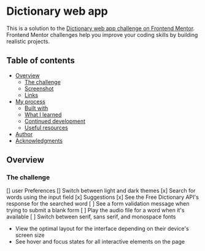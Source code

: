 # Dictionary web app

This is a solution to the [Dictionary web app challenge on Frontend Mentor](https://www.frontendmentor.io/challenges/dictionary-web-app-h5wwnyuKFL).
Frontend Mentor challenges help you improve your coding skills by building realistic projects.



## Table of contents

- [Overview](#overview)
  - [The challenge](#the-challenge)
  - [Screenshot](#Screenshot)
  - [Links](#Links)
- [My process](#my-process)
  - [Built with](#built-with)
  - [What I learned](#what-i-learned)
  - [Continued development](#continued-development)
  - [Useful resources](#useful-resources)
- [Author](#author)
- [Acknowledgments](#acknowledgments)

## Overview

### The challenge


[] user Preferences
[] Switch between light and dark themes
[x] Search for words using the input field
[x] Suggestions
[x] See the Free Dictionary API's response for the searched word
[ ] See a form validation message when trying to submit a blank form
[ ] Play the audio file for a word when it's available
[ ] Switch between serif, sans serif, and monospace fonts
- View the optimal layout for the interface depending on their device's screen size
- See hover and focus states for all interactive elements on the page

